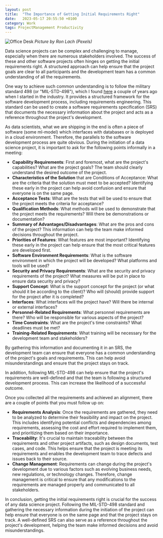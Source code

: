 ```yaml
---
layout: post
title:  "The Importance of Getting Initial Requirements Right"
date:   2023-05-17 20:55:50 +0100
category: Work
tags: ProjectManagement Productivity
---
```

![Office Desk](/images/getting-requirements-right/article-header.jpg)
*Picture by Ron Lach (Pexels)*

Data science projects can be complex and challenging to manage, especially when there are numerous stakeholders involved. The success of these and other software projects often hinges on getting the initial requirements right. A structured approach can help ensure that the project goals are clear to all participants and the development team has a common understanding of all the requirements.  
<!--more-->

One way to achieve such common understanding is to follow the military standard 498 (or "MIL-STD-498"), which I found [here][mil-std-498] a couple of years ago when I started in the industry. It provides a structured framework for the software development process, including requirements engineering. This standard can be used to create a software requirements specification (SRS) that documents the necessary information about the project and acts as a reference throughout the project's development. 
  
As data scientists, what we are shipping in the end is often a piece of software (some ml-model) which interfaces with databases or is deployed in a cloud environment. Therefore, the parallels to the software development process are quite obvious. During the initiation of a data science project, it is important to ask for the following points informally in a meeting:
  
- **Capability Requirements**: First and foremost, what are the project's capabilities? What are the project goals? The team should clearly understand the desired outcome of the project.
- **Characteristics of the Solution** that are Conditions of Acceptance: What are the criteria that the solution must meet to be accepted? Identifying these early in the project can help avoid confusion and ensure that everyone is on the same page.
- **Acceptance Tests**: What are the tests that will be used to ensure that the project meets the criteria for acceptance?
- **Qualification Methods**: What methods will be used to demonstrate that the project meets the requirements? Will there be demonstrations or documentation?
- **Summary of Advantages/Disadvantages**: What are the pros and cons of the project? This information can help the team make informed decisions throughout the project.
- **Priorities of Features**: What features are most important? Identifying these early in the project can help ensure that the most critical features are developed first.
- **Software Environment Requirements**: What is the software environment in which the project will be developed? What platforms and tools will be used?
- **Security and Privacy Requirements**: What are the security and privacy requirements of the project? What measures will be put in place to ensure data security and privacy?
- **Support Concept**: What is the support concept for the project (or what should it be according to the client)? Who will (should) provide support for the project after it is completed?
- **Interfaces**: What interfaces will the project have? Will there be internal or external interfaces?
- **Personnel-Related Requirements**: What personnel requirements are there? Who will be responsible for various aspects of the project?
- **Time Constraints**: What are the project's time constraints? What deadlines must be met?
- **Training-Related Requirements**: What training will be necessary for the development team and stakeholders?
  
By gathering this information and documenting it in an SRS, the development team can ensure that everyone has a common understanding of the project's goals and requirements. This can help avoid misunderstandings and ensure that the project stays on track.
  
In addition, following MIL-STD-498 can help ensure that the project's requirements are well-defined and that the team is following a structured development process. This can increase the likelihood of a successful outcome.
  
Once you collected all the requirements and achieved an alignment, there are a couple of points that you must follow up on:
- **Requirements Analysis**: Once the requirements are gathered, they need to be analyzed to determine their feasibility and impact on the project. This includes identifying potential conflicts and dependencies among requirements, assessing the cost and effort required to implement them, and prioritizing them based on their importance.
- **Traceability**: It's crucial to maintain traceability between the requirements and other project artifacts, such as design documents, test cases, and code. This helps ensure that the project is meeting its requirements and enables the development team to trace defects and issues back to their source.
- **Change Management**: Requirements can change during the project's development due to various factors such as evolving business needs, new regulations, or technology changes. Therefore, change management is critical to ensure that any modifications to the requirements are managed properly and communicated to all stakeholders.
  
In conclusion, getting the initial requirements right is crucial for the success of any data science project. Following the MIL-STD-498 standard and gathering the necessary information during the initiation of the project can help ensure that everyone is on the same page and that the project stays on track. A well-defined SRS can also serve as a reference throughout the project's development, helping the team make informed decisions and avoid misunderstandings.


[mil-std-498]: https://kkovacs.eu/free-project-management-template-mil-std-498/
